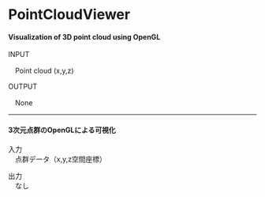 PointCloudViewer
================

#### Visualization of 3D point cloud using OpenGL

INPUT

　Point cloud (x,y,z)

OUTPUT

　None
  
-----------------------
  
#### 3次元点群のOpenGLによる可視化  
  
入力  
　点群データ（x,y,z空間座標）  
  
出力  
　なし  
  
  
